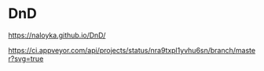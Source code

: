 # DnD

https://naloyka.github.io/DnD/

https://ci.appveyor.com/api/projects/status/nra9txpl1yvhu6sn/branch/master?svg=true
